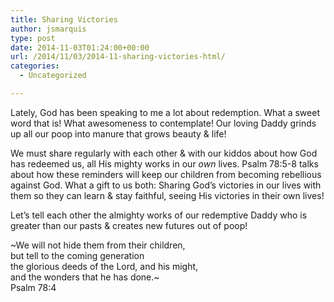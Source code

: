 ```yaml
---
title: Sharing Victories
author: jsmarquis
type: post
date: 2014-11-03T01:24:00+00:00
url: /2014/11/03/2014-11-sharing-victories-html/
categories:
  - Uncategorized

---
```

Lately, God has been speaking to me a lot about redemption. What a sweet word that is! What awesomeness to contemplate! Our loving Daddy grinds up all our poop into manure that grows beauty & life!&nbsp; 

We must share regularly with each other & with our kiddos about how God has redeemed us, all His mighty works in our _own_ lives. Psalm 78:5-8 talks about how these reminders will keep our children from becoming rebellious against God. What a gift to us both: Sharing God&#8217;s victories in our lives with them so they can learn & stay faithful, seeing His victories in their own lives!

Let&#8217;s tell each other the almighty works of our redemptive Daddy who is greater than our pasts & creates new futures out of poop!

~We will not hide them from their children,  
but tell to the coming generation  
the glorious deeds of the Lord, and his might,  
and the wonders that he has done.~  
Psalm 78:4